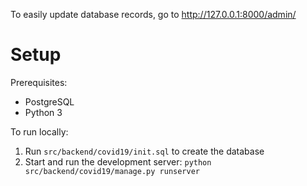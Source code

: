 To easily update database records, go to http://127.0.0.1:8000/admin/

# Setup

Prerequisites:
- PostgreSQL
- Python 3

To run locally:

1. Run `src/backend/covid19/init.sql` to create the database
1. Start and run the development server: `python src/backend/covid19/manage.py runserver` 
